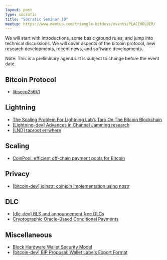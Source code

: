 ```yaml
---
layout: post
type: socratic
title: "Socratic Seminar 10"
meetup: https://www.meetup.com/triangle-bitdevs/events/PLACEHOLDER/
---
```


We will start with introductions, some basic ground rules, and jump into technical discussions. 
We will cover aspects of the bitcoin protocol, new research developments, recent news, and
software developments.

Note: This is a preliminary agenda. It is subject to change before the event date.



## Bitcoin Protocol


- [libsecp256k1](https://github.com/bitcoin-core/secp256k1)


## Lightning


- [The Scaling Problem For Lightning Lab’s Taro On The Bitcoin Blockchain](https://bitcoinmagazine.com/technical/scaling-problem-for-lightning-labs-taro)
- [\[Lightning-dev\] Advances in Channel Jamming research](https://lists.linuxfoundation.org/pipermail/lightning-dev/2022-August/003673.html)
- [\[LND\] taproot errwhere](https://github.com/lightningnetwork/lnd/pull/6810)


## Scaling


- [CoinPool: efficient off-chain payment pools for Bitcoin](https://coinpool.dev/v0.1.pdf)


## Privacy


- [[bitcoin-dev] joinstr: coinjoin implementation using nostr](https://lists.linuxfoundation.org/pipermail/bitcoin-dev/2022-August/020875.html)


## DLC


- [\[dlc-dev\] BLS and announcement free DLCs](https://mailmanlists.org/pipermail/dlc-dev/2022-August/000149.html)
- [Cryptographic Oracle-Based Conditional Payments](https://eprint.iacr.org/2022/499.pdf)


## Miscellaneous


- [Block Hardware Wallet Security Model](https://wallet.build/losing-your-keys-without-losing-your-coins/)
- [\[bitcoin-dev\] BIP Proposal: Wallet Labels Export Format](https://lists.linuxfoundation.org/pipermail/bitcoin-dev/2022-August/020887.html)
